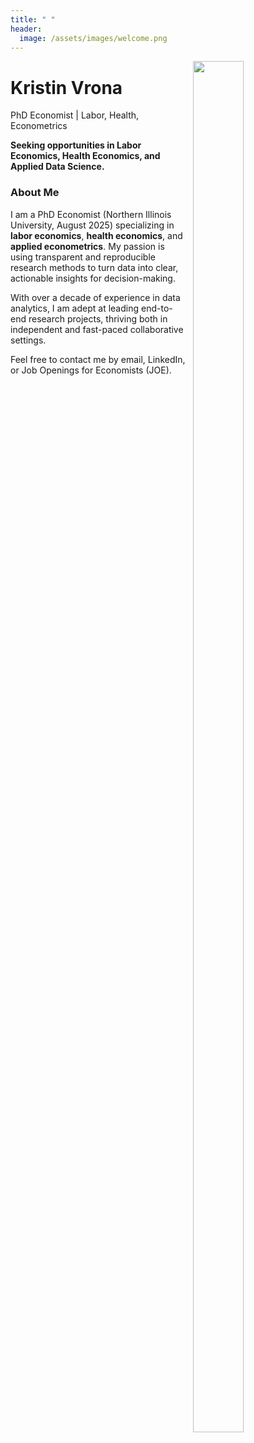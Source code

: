 ```yaml
---
title: " "
header: 
  image: /assets/images/welcome.png
---
```



<img src="https://github.com/kristin-vrona/Vrona-Profile/blob/master/assets/images/VronaKNIU2.jpg?raw=true" width="40%" height="75%" hspace="10pt" align="right">


# Kristin Vrona

PhD Economist | Labor, Health, Econometrics

**Seeking opportunities in Labor Economics, Health Economics, and Applied Data Science.**



### About Me

I am a PhD Economist (Northern Illinois University, August 2025) specializing in **labor economics**, **health economics**, and **applied econometrics**. My passion is using transparent and reproducible research methods to turn data into clear, actionable insights for decision-making.

With over a decade of experience in data analytics, I am adept at leading end-to-end research projects, thriving both in independent and fast-paced collaborative settings.



Feel free to contact me by email, LinkedIn, or Job Openings for Economists (JOE). 







